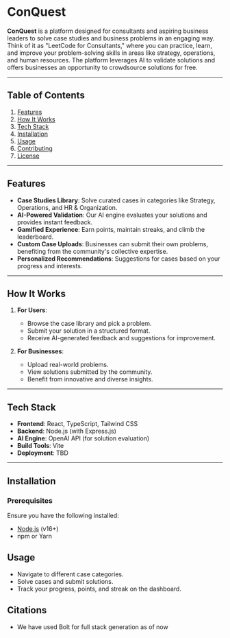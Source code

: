 # ConQuest

**ConQuest** is a platform designed for consultants and aspiring business leaders to solve case studies and business problems in an engaging way. Think of it as "LeetCode for Consultants," where you can practice, learn, and improve your problem-solving skills in areas like strategy, operations, and human resources. The platform leverages AI to validate solutions and offers businesses an opportunity to crowdsource solutions for free.

---

## Table of Contents
1. [Features](#features)
2. [How It Works](#how-it-works)
3. [Tech Stack](#tech-stack)
4. [Installation](#installation)
5. [Usage](#usage)
6. [Contributing](#contributing)
7. [License](#license)

---

## Features

- **Case Studies Library**: Solve curated cases in categories like Strategy, Operations, and HR & Organization.
- **AI-Powered Validation**: Our AI engine evaluates your solutions and provides instant feedback.
- **Gamified Experience**: Earn points, maintain streaks, and climb the leaderboard.
- **Custom Case Uploads**: Businesses can submit their own problems, benefiting from the community's collective expertise.
- **Personalized Recommendations**: Suggestions for cases based on your progress and interests.

---

## How It Works

1. **For Users**:
   - Browse the case library and pick a problem.
   - Submit your solution in a structured format.
   - Receive AI-generated feedback and suggestions for improvement.

2. **For Businesses**:
   - Upload real-world problems.
   - View solutions submitted by the community.
   - Benefit from innovative and diverse insights.

---

## Tech Stack

- **Frontend**: React, TypeScript, Tailwind CSS
- **Backend**: Node.js (with Express.js)
- **AI Engine**: OpenAI API (for solution evaluation)
- **Build Tools**: Vite
- **Deployment**: TBD

---

## Installation

### Prerequisites
Ensure you have the following installed:
- [Node.js](https://nodejs.org/) (v16+)
- npm or Yarn

## Usage

- Navigate to different case categories.
- Solve cases and submit solutions.
- Track your progress, points, and streak on the dashboard.


## Citations 
- We have used Bolt for full stack generation as of now
